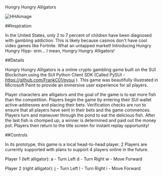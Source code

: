Hungry Hungry Alligators

![HHAimage](https://github.com/JJSnakey/SUI_firstPackage/assets/93807951/472d7a09-2bc3-4b9d-9dc3-90457642e795)

##Inspiration

In the United States, only 2 to 7 percent of children have been diagnosed with gambling addiction. This is likely because casinos don't have cool video games like Fortnite. What an untapped market! Introducing Hungry Hungry Hipp- erm... I mean, Hungry Hungry Alligators! 

##Details

Hungry Hungry Alligators is a online crypto gambling game built on the SUI Blockchain using the SUI Python Client SDK (Called PySUI - https://github.com/FrankC01/pysui ). This game was beautifully illustrated in Microsoft Paint to provide an immersive user experience for all players.

Player characters are alligators and the goal of the game is to eat more fish than the competition. Players begin the game by entering their SUI wallet active-addresses and placing their bets. Verification checks are run to ensure that all players have sent in their bets and the game commences. Players turn and maneuver through the pond to eat the delicious fish. After the last fish is chomped up, a winner is determined and paid out the money pot. Players then return to the title screen for instant replay opportunity!

##Controls

In its prototype, this game is a local head-to-head player. 2 Players are currently supported with plans to support 4 players online in the future.

Player 1 (left alligator):
a - Turn Left
d - Turn Right
w - Move Forward

Player 2 (right alligator):
j - Turn Left
l - Turn Right
i - Move Forward
